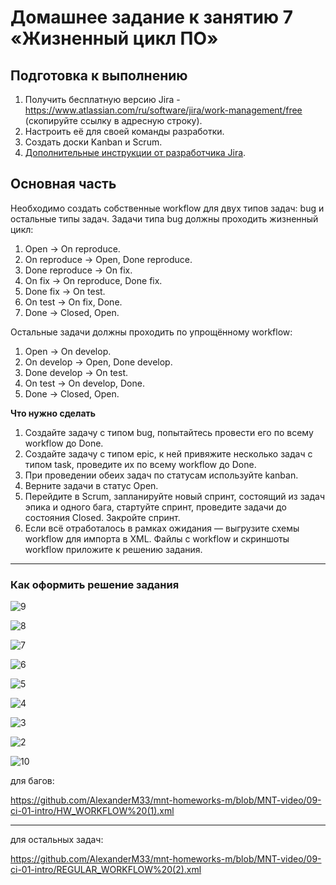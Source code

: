 # Домашнее задание к занятию 7 «Жизненный цикл ПО»

## Подготовка к выполнению

1. Получить бесплатную версию Jira - https://www.atlassian.com/ru/software/jira/work-management/free (скопируйте ссылку в адресную строку).
2. Настроить её для своей команды разработки.
3. Создать доски Kanban и Scrum.
4. [Дополнительные инструкции от разработчика Jira](https://support.atlassian.com/jira-cloud-administration/docs/import-and-export-issue-workflows/).

## Основная часть

Необходимо создать собственные workflow для двух типов задач: bug и остальные типы задач. Задачи типа bug должны проходить жизненный цикл:

1. Open -> On reproduce.
2. On reproduce -> Open, Done reproduce.
3. Done reproduce -> On fix.
4. On fix -> On reproduce, Done fix.
5. Done fix -> On test.
6. On test -> On fix, Done.
7. Done -> Closed, Open.

Остальные задачи должны проходить по упрощённому workflow:

1. Open -> On develop.
2. On develop -> Open, Done develop.
3. Done develop -> On test.
4. On test -> On develop, Done.
5. Done -> Closed, Open.

**Что нужно сделать**

1. Создайте задачу с типом bug, попытайтесь провести его по всему workflow до Done. 
1. Создайте задачу с типом epic, к ней привяжите несколько задач с типом task, проведите их по всему workflow до Done. 
1. При проведении обеих задач по статусам используйте kanban. 
1. Верните задачи в статус Open.
1. Перейдите в Scrum, запланируйте новый спринт, состоящий из задач эпика и одного бага, стартуйте спринт, проведите задачи до состояния Closed. Закройте спринт.
2. Если всё отработалось в рамках ожидания — выгрузите схемы workflow для импорта в XML. Файлы с workflow и скриншоты workflow приложите к решению задания.



---

### Как оформить решение задания

![9](https://github.com/AlexanderM33/mnt-homeworks-m/assets/122460278/c51405a0-ce45-4361-afb7-6d1940978a07)

![8](https://github.com/AlexanderM33/mnt-homeworks-m/assets/122460278/a44f90fb-4e32-4d72-8e03-2608ff140a23)

![7](https://github.com/AlexanderM33/mnt-homeworks-m/assets/122460278/b16cae8a-4b1e-430a-8e2a-5dfac759bb0d)

![6](https://github.com/AlexanderM33/mnt-homeworks-m/assets/122460278/43c8faf7-1ec3-4755-b8ba-f33f5fec3b0d)

![5](https://github.com/AlexanderM33/mnt-homeworks-m/assets/122460278/771f4839-003c-4034-bad4-e6b6ad54fa40)

![4](https://github.com/AlexanderM33/mnt-homeworks-m/assets/122460278/33fc57b0-7c66-4ccb-8870-be65a9b51245)

![3](https://github.com/AlexanderM33/mnt-homeworks-m/assets/122460278/7c87004a-de9d-4c4e-8ef5-8f9eedfbd6a1)

![2](https://github.com/AlexanderM33/mnt-homeworks-m/assets/122460278/47238551-bebb-433b-ad53-807dcdadf04c)

![10](https://github.com/AlexanderM33/mnt-homeworks-m/assets/122460278/598138b9-5f5f-4af8-b84b-84907ff1882b)

для багов:

https://github.com/AlexanderM33/mnt-homeworks-m/blob/MNT-video/09-ci-01-intro/HW_WORKFLOW%20(1).xml


______________________________
для остальных задач:

https://github.com/AlexanderM33/mnt-homeworks-m/blob/MNT-video/09-ci-01-intro/REGULAR_WORKFLOW%20(2).xml

